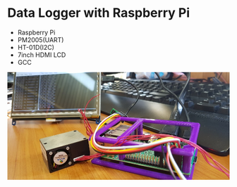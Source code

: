 # Data Logger with Raspberry Pi 

- Raspberry Pi
- PM2005(UART)
- HT-01D(I2C)
- 7inch HDMI LCD
- GCC

![](/images/raspberryLogger.jpg)
